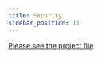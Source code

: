 ```yaml
---
title: Security
sidebar_position: 11
---
```


[Please see the project file](https://github.com/espanso/espanso/blob/dfd695b8e0173d0c8c71e17714c6074cf641b7bd/SECURITY.md)